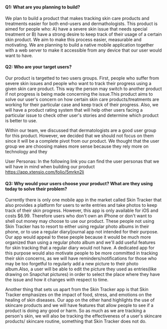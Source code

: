 # 

#### Q1: What are you planning to build?
We plan to build a product that makes tracking skin care products and treatments easier for both end-users and dermathologists.
This product is aimed for people who: A) have a severe skin issue that needs special treatment or B) have a 
strong desire to keep track of their usage of a certain skin product. We aim to make this process easier, measurable and 
motivating. We are planning to build a native mobile application together with a web server to make it accessible from any device
that our user would want to have. 

#### Q2: Who are your target users?
 Our product is targetted to two users groups. First, people who suffer from severe skin issues and people who want to track their progress using a given skin care product. This way the person may switch to another product if not progress is being made concerning the issue.This product aims to solve our user's concern on how certain skin care products/treatments are working for their particular case and keep track of their progress. Also, we will have a product rating system that will help other users facing a particular issue to check other user's stories and determine which product is better to use.

Within our team, we discussed that dermatologists are a good user group for this product. However, we decided that we should not focus on them since it will be a complete pivot from our product. We thought that the user group we are choosing makes more sense because they rely more on technology and they 


User Personas: In the following link you can find the user personas that we will have in mind when building our product
https://app.xtensio.com/folio/5mrkn2li

#### Q3: Why would your users choose your product? What are they using today to solve their problem?
Currently there is only one mobile app in the market called Skin Tracker that also provides a platform for users to write entries and 
take photos to keep track of their skin progress. However, this app is only available for iOS and costs $6.99. Therefore users who don't 
own an iPhone or don't want to shell out money may choose to use our product. These people not using Skin Tracker has to resort to either
using regular photo albums in their phone, or to use a regular diary/journal app not intended for their purpose. Our app would appeal to
these people because it would be much more organized than using a regular photo album and we'll add useful features for skin tracking
that a regular diary would not have. A dedicated app for this purpose would also motivate people to be more committed in tracking their
skin concerns, as we will have reminders/notifications for those who may be too forgetful to regularly add a new picture to their photo
album.Also, a user will be able to edit the picture they used as entries(like drawing on Snapchat pictures) in order to select the place where they have the issue and how it changes with respect to time.

Another thing that sets us apart from the Skin Tracker app is that Skin Tracker emphasizes on the impact of food, stress, and emotions on 
the healing of skin diseases. Our app on the other hand highlights the use of skincare products and we will have features that allow 
people to see if a product is doing any good or harm. So as much as we are tracking a person's skin, we will also be tracking the 
effectiveness of a user's skincare products/ skincare routine, something that Skin Tracker does not do.


 

